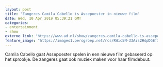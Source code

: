 ```yaml
---
layout: post
title: "Zangeres Camila Cabello is Assepoester in nieuwe film"
date: Wed, 10 Apr 2019 05:39:21 GMT
categories: 
- entertainment 
- show 
externe_link: "https://www.ad.nl/show/zangeres-camila-cabello-is-assepoester-in-nieuwe-film~ac66c6e9/"
feature_image: "https://images1.persgroep.net/rcs/RWic5N-33Ais2HdpDGEfIyBWrbc/diocontent/145207685/_fitwidth/400/?appId=21791a8992982cd8da851550a453bd7f&quality=0.7"
---
```


Camila Cabello gaat Assepoester spelen in een nieuwe film gebaseerd op het sprookje. De zangeres gaat ook muziek maken voor haar filmdebuut.
